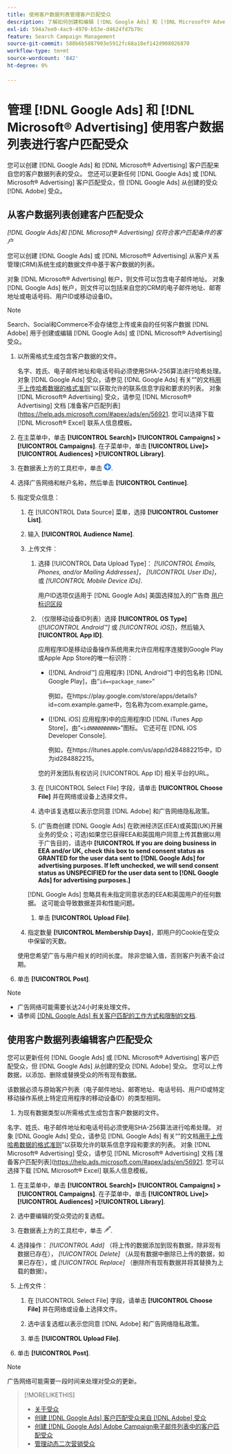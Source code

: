 ```yaml
---
title: 使用客户数据列表管理客户匹配受众
description: 了解如何创建和编辑 [!DNL Google Ads] 和 [!DNL Microsoft® Advertising] 客户匹配来自您的客户数据列表的受众。
exl-id: 594a7ee0-4ac9-4970-b53e-d4624fd7b70c
feature: Search Campaign Management
source-git-commit: 588b6b5887903e5912fc68a18ef142d908026870
workflow-type: tm+mt
source-wordcount: '842'
ht-degree: 0%

---
```


# 管理 [!DNL Google Ads] 和 [!DNL Microsoft® Advertising] 使用客户数据列表进行客户匹配受众

您可以创建 [!DNL Google Ads] 和 [!DNL Microsoft® Advertising] 客户匹配来自您的客户数据列表的受众。 您还可以更新任何 [!DNL Google Ads] 或 [!DNL Microsoft® Advertising] 客户匹配受众，但 [!DNL Google Ads] 从创建的受众 [!DNL Adobe] 受众。

## 从客户数据列表创建客户匹配受众

*[!DNL Google Ads]和 [!DNL Microsoft® Advertising] 仅符合客户匹配条件的客户*

您可以创建 [!DNL Google Ads] 或 [!DNL Microsoft® Advertising] 从客户关系管理(CRM)系统生成的数据文件中基于客户数据的列表。

对象 [!DNL Microsoft® Advertising] 帐户，则文件可以包含电子邮件地址。 对象 [!DNL Google Ads] 帐户，则文件可以包括来自您的CRM的电子邮件地址、邮寄地址或电话号码、用户ID或移动设备ID。

>[!NOTE]
>
>Search、Social和Commerce不会存储您上传或来自的任何客户数据 [!DNL Adobe] 用于创建或编辑 [!DNL Google Ads] 或 [!DNL Microsoft® Advertising] 受众。

1. 以所需格式生成包含客户数据的文件。

   名字、姓氏、电子邮件地址和电话号码必须使用SHA-256算法进行哈希处理。 <!-- Our UI says all, but GGL docs say don't hash user IDs and device IDs. --> 对象 [!DNL Google Ads] 受众，请参见 [!DNL Google Ads] 有关“”的文档[用于上传哈希数据的格式准则](https://support.google.com/google-ads/answer/7476159)”以获取允许的联系信息字段和要求的列表。 对象 [!DNL Microsoft® Advertising] 受众，请参见 [!DNL Microsoft® Advertising] 文档 [准备客户匹配列表](https://help.ads.microsoft.com/#apex/ads/en/56921. 您可以选择下载 [!DNL Microsoft® Excel] 联系人信息模板。

1. 在主菜单中，单击 **[!UICONTROL Search]> [!UICONTROL Campaigns] >[!UICONTROL Campaigns]**. 在子菜单中，单击 **[!UICONTROL Live]> [!UICONTROL Audiences] >[!UICONTROL Library]**.

1. 在数据表上方的工具栏中，单击 ![创建](/help/search-social-commerce/assets/add.png "创建").

1. 选择广告网络和帐户名称，然后单击 **[!UICONTROL Continue]**.

1. 指定受众信息：

   1. 在 [!UICONTROL Data Source] 菜单，选择 **[!UICONTROL Customer List]**.

   1. 输入 **[!UICONTROL Audience Name]**.

   1. 上传文件：

      1. 选择 [!UICONTROL Data Upload Type]： *[!UICONTROL Emails, Phones, and/or Mailing Addresses]*， *[!UICONTROL User IDs]*，或 *[!UICONTROL Mobile Device IDs]*.

         用户ID选项仅适用于 [!DNL Google Ads] 美国选择加入的广告商 [用户标识区段](https://support.google.com/google-ads/answer/9199250)

      1. （仅限移动设备ID列表）选择 **[!UICONTROL OS Type]** (*[!UICONTROL Android™]* 或 *[!UICONTROL iOS]*)，然后输入 **[!UICONTROL App ID]**.

         应用程序ID是移动设备操作系统用来允许应用程序连接到Google Play或Apple App Store的唯一标识符：

         * ([!DNL Android™] 应用程序) [!DNL Android™] 中的包名称 [!DNL Google Play]，由“`id=<package_name>`“

           例如，在https://play.google.com/store/apps/details?id=com.example.game中，包名称为com.example.game。

         * ([!DNL iOS] 应用程序)中的应用程序ID [!DNL iTunes App Store]，由“`<idNNNNNNNNN>`”图标。 它还可在 [!DNL iOS Developer Console].

           例如，在https://itunes.apple.com/us/app/id284882215中，ID为id284882215。

         您的开发团队有权访问 [!UICONTROL App ID] 相关平台的URL。

      1. 在 [!UICONTROL Select File] 字段，请单击 **[!UICONTROL Choose File]** 并在网络或设备上选择文件。

      1. 选中该复选框以表示您同意 [!DNL Adobe] 和广告网络隐私政策。

      1. (广告商创建 [!DNL Google Ads] 在欧洲经济区(EEA)或英国(UK)开展业务的受众；可选)如果您已获得EEA和英国用户同意上传其数据以用于广告目的，请选中 **[!UICONTROL If you are doing business in EEA and/or UK, check this box to send consent status as GRANTED for the user data sent to [!DNL Google Ads] for advertising purposes. If left unchecked, we will send consent status as UNSPECIFIED for the user data sent to [!DNL Google Ads] for advertising purposes.]**

      [!DNL Google Ads] 忽略具有未指定同意状态的EEA和英国用户的任何数据。 这可能会导致数据差异和性能问题。

      1. 单击 **[!UICONTROL Upload File]**.

   1. 指定数量 **[!UICONTROL Membership Days]**，即用户的Cookie在受众中保留的天数。

   使用您希望广告与用户相关的时间长度。 除非您输入值，否则客户列表不会过期。

1. 单击 **[!UICONTROL Post]**.

>[!NOTE]
>
>* 广告网络可能需要长达24小时来处理文件。
>* 请参阅 [[!DNL Google Ads] 有关客户匹配的工作方式和限制的文档](https://support.google.com/displayvideo/answer/9539301).

## 使用客户数据列表编辑客户匹配受众

您可以更新任何 [!DNL Google Ads] 或 [!DNL Microsoft® Advertising] 客户匹配受众，但 [!DNL Google Ads] 从创建的受众 [!DNL Adobe] 受众。 您可以上传数据，以添加、删除或替换受众的所有现有数据。

该数据必须与原始客户列表（电子邮件地址、邮寄地址、电话号码、用户ID或特定移动操作系统上特定应用程序的移动设备ID）的类型相同。

1. 为现有数据类型以所需格式生成包含客户数据的文件。

名字、姓氏、电子邮件地址和电话号码必须使用SHA-256算法进行哈希处理。 <!-- Our UI says all, but GGL docs say don't hash user IDs and device IDs. --> 对象 [!DNL Google Ads] 受众，请参见 [!DNL Google Ads] 有关“”的文档[用于上传哈希数据的格式准则](https://support.google.com/google-ads/answer/7476159)”以获取允许的联系信息字段和要求的列表。 对象 [!DNL Microsoft® Advertising] 受众，请参见 [!DNL Microsoft® Advertising] 文档 [准备客户匹配列表](https://help.ads.microsoft.com/#apex/ads/en/56921. 您可以选择下载 [!DNL Microsoft® Excel] 联系人信息模板。

1. 在主菜单中，单击 **[!UICONTROL Search]> [!UICONTROL Campaigns] >[!UICONTROL Campaigns]**. 在子菜单中，单击 **[!UICONTROL Live]> [!UICONTROL Audiences] >[!UICONTROL Library]**.

1. 选中要编辑的受众旁边的复选框。

1. 在数据表上方的工具栏中，单击 ![编辑](/help/search-social-commerce/assets/edit.png).

1. 选择操作： *[!UICONTROL Add]* （将上传的数据添加到现有数据，除非现有数据已存在）， *[!UICONTROL Delete]* （从现有数据中删除已上传的数据，如果已存在），或 *[!UICONTROL Replace]* （删除所有现有数据并将其替换为上载的数据）。

1. 上传文件：

   1. 在 [!UICONTROL Select File] 字段，请单击 **[!UICONTROL Choose File]** 并在网络或设备上选择文件。

   1. 选中该复选框以表示您同意 [!DNL Adobe] 和广告网络隐私政策。

   1. 单击 **[!UICONTROL Upload File]**.

1. 单击 **[!UICONTROL Post]**.

>[!NOTE]
>
>广告网络可能需要一段时间来处理对受众的更新。

>[!MORELIKETHIS]
>
>* [关于受众](audience-about.md)
>* [创建 [!DNL Google Ads] 客户匹配受众来自 [!DNL Adobe] 受众](google-audience-from-adobe-audience.md)
>* [创建 [!DNL Google Ads] Adobe Campaign电子邮件列表中的客户匹配受众](google-audience-from-campaign-email-list.md)
>* [管理动态二次营销受众](audience-dynamic-remarketing-manage.md)
